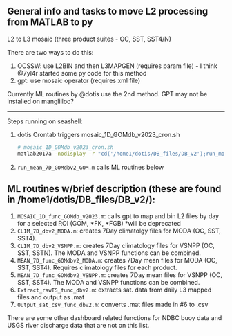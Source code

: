 ## General info and tasks to move L2 processing from MATLAB to py

L2 to L3 mosaic (three product suites - OC, SST, SST4/N)

There are two ways to do this:
1. OCSSW: use L2BIN and then L3MAPGEN (requires param file) - I think @7yl4r started some py code for this method 
2. gpt: use mosaic operator (requires xml file)

Currently ML routines by @dotis use the 2nd method. GPT may not be installed on manglilloo?

------------------------------------

Steps running on seashell:

1. dotis Crontab triggers mosaic_1D_GOMdb_v2023_cron.sh
    ```bash
    # mosaic_1D_GOMdb_v2023_cron.sh 
    matlab2017a -nodisplay -r "cd('/home1/dotis/DB_files/DB_v2');run_mosaic_1D_GOMdb_v2023;quit"
    ```
2. `run_mean_7D_GOMdbv2_GOM.m` calls ML routines below

## ML routines w/brief description (these are found in /home1/dotis/DB_files/DB_v2/):
1. `MOSAIC_1D_func_GOMdb_v2023.m`: calls gpt to map and bin L2 files by day for a selected ROI (GOM, *FK, *FGB) *will be deprecated
2. `CLIM_7D_dbv2_MODA.m`: creates 7Day climatolgy files for MODA (OC, SST, SST4).
3. `CLIM_7D_dbv2_VSNPP.m`: creates 7Day climatology files for VSNPP (OC, SST, SSTN). The MODA and VSNPP functions can be combined.
4. `MEAN_7D_func_GOMdbv2_MODA.m`: creates 7Day mean files for MODA (OC, SST, SST4). Requires climatology files for each product.
5. `MEAN_7D_func_GOMdbv2_VSNPP.m`: creates 7Day mean files for VSNPP (OC, SST, SST4). The MODA and VSNPP functions can be combined.
6. `Extract_rawTS_func_dbv2.m`: extracts sat. data from daily L3 mapped files and output as .mat
7. `Output_sat_csv_func_dbv2.m`: converts .mat files made in #6 to .csv

There are some other dashboard related functions for NDBC buoy data and USGS river discharge data that are not on this list. 
